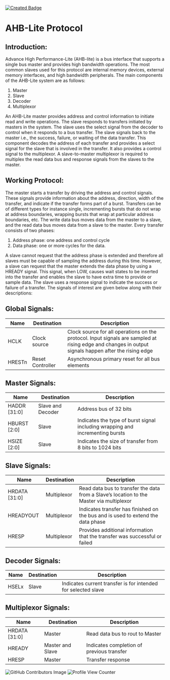 [![Created Badge](https://badges.pufler.dev/created/puf17640/git-badges)](https://badges.pufler.dev)

# **AHB-Lite Protocol**

## Introduction:
Advance High Performance-Lite (AHB-lite) is a bus interface that supports a single bus master and provides high bandwidth operations. The most common slaves used for this protocol are internal memory devices, external memory interfaces, and high bandwidth peripherals. The main components of the AHB-Lite system are as follows:
1) Master
2) Slave
3) Decoder
4) Multiplexor

An AHB-Lite master provides address and control information to initiate read and write operations. The slave responds to transfers initiated by masters in the system. The slave uses the select signal from the decoder to control when it responds to a bus transfer. The slave signals back to the master i.e., the success, failure, or waiting of the data transfer. This component decodes the address of each transfer and provides a select signal for the slave that is involved in the transfer. It also provides a control signal to the multiplexor. A slave-to-master multiplexor is required to multiplex the read data bus and response signals from the slaves to the master.

## Working Protocol:
The master starts a transfer by driving the address and control signals. These signals
provide information about the address, direction, width of the transfer, and indicate if
the transfer forms part of a burst. Transfers can be of different types for instance single, incrementing bursts that do not wrap at address boundaries, wrapping bursts that wrap at particular address boundaries, etc. The write data bus moves data from the master to a slave, and the read data bus moves data from a slave to the master.
Every transfer consists of two phases:
1) Address phase: one address and control cycle
2) Data phase: one or more cycles for the data.

A slave cannot request that the address phase is extended and therefore all slaves must be capable of sampling the address during this time. However, a slave can request that the master extends the data phase by using a HREADY signal. This signal, when LOW, causes wait states to be inserted into the transfer and enables the slave to have extra time to provide or sample data. The slave uses a response signal to indicate the success or failure of a transfer. The signals of interest are given below along with their descriptions:

## Global Signals:

| **Name**          | **Destination**             | **Description**                                                                                                                                                   |
|---------------|-------------------------|---------------------------------------------------------------------------------------------------------------------------------------------------------------|
|     HCLK      |     Clock source        |     Clock source for all operations on the protocol. Input signals are sampled at rising edge and changes in output signals happen   after the rising edge    |
|     HRESTn    |     Reset Controller    |     Asynchronous primary reset for all bus elements                                                                                                           |


## Master Signals: 

| **Name**                | **Destination**               | **Description**                                                                             |
|---------------------|---------------------------|-----------------------------------------------------------------------------------------|
|     HADDR [31:0]    |     Slave and Decoder     |     Address bus of 32 bits                                                              |
|     HBURST [2:0]    |     Slave                 |     Indicates the type of burst signal including   wrapping and incrementing bursts     |
|     HSIZE [2:0]     |     Slave                 |     Indicates the size of transfer from 8 bits to 1024   bits                           |


## Slave Signals: 

| **Name**                 | **Destination**         | **Description**                                                                                       | 
|----------------------|---------------------|---------------------------------------------------------------------------------------------------|
|     HRDATA [31:0]    |     Multiplexor     |     Read data bus to transfer the data from a Slave’s   location to the Master via multiplexor    |   
|     HREADYOUT        |     Multiplexor     |     Indicates transfer has finished on the bus and is   used to extend the data phase             |  
|     HRESP            |     Multiplexor     |     Provides additional information that the transfer   was successful or failed                  |


## Decoder Signals: 

| **Name**                                                              | **Destination**  | **Description**                                                            | 
|-------------------------------------------------------------------|--------------|------------------------------------------------------------------------|
|     HSELx                                                         |     Slave    |     Indicates current transfer is for intended for   selected slave    |

## Multiplexor Signals:

| **Name**                 | **Destination**             | **Description**                                      | 
|----------------------|-------------------------|--------------------------------------------------|
|     HRDATA [31:0]    |     Master              |     Read data bus to rout to Master              |
|     HREADY           |     Master and Slave    |     Indicates completion of previous transfer    |
|     HRESP            |     Master              |     Transfer response                            |



![GitHub Contributors Image](https://contrib.rocks/image?repo=WajahatRiaz/AHB-Lite-Protocol-Verification)
![Profile View Counter](https://komarev.com/ghpvc/?username=WajahatRiaz)
